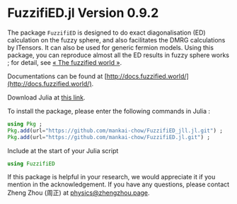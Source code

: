 # FuzzifiED.jl Version 0.9.2

The package `FuzzifiED` is designed to do exact diagonalisation (ED) calculation on the fuzzy sphere, and also facilitates the DMRG calculations by ITensors. It can also be used for generic fermion models. Using this package, you can reproduce almost all the ED results in fuzzy sphere works ; for detail, see [« The fuzzified world »](https://www.fuzzified.world/fuzzified-world).

Documentations can be found at [http://docs.fuzzified.world/](http://docs.fuzzified.world/).

Download Julia at [this link](https://julialang.org/downloads/). 

To install the package, please enter the following commands in Julia :
```julia
using Pkg ;
Pkg.add(url="https://github.com/mankai-chow/FuzzifiED_jll.jl.git") ;
Pkg.add(url="https://github.com/mankai-chow/FuzzifiED.jl.git") ;
```
Include at the start of your Julia script
```julia
using FuzzifiED
```

If this package is helpful in your research, we would appreciate it if you mention in the acknowledgement. If you have any questions, please contact Zheng Zhou (周正) at [physics@zhengzhou.page](mailto:physics@zhengzhou.page).
